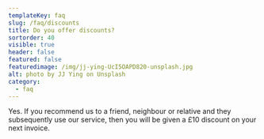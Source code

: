 ```yaml
---
templateKey: faq
slug: /faq/discounts
title: Do you offer discounts?
sortorder: 40
visible: true
header: false
featured: false
featuredimage: /img/jj-ying-UcI5OAPD820-unsplash.jpg
alt: photo by JJ Ying on Unsplash
category:
  - faq
---
```


Yes. If you recommend us to a friend, neighbour or relative and they
subsequently use our service, then you will be given a £10 discount on your next
invoice.
